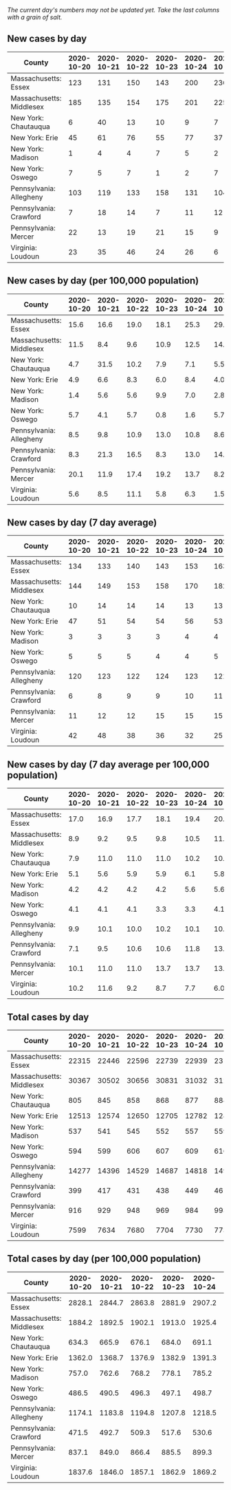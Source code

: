 _The current day's numbers may not be updated yet. Take the last columns with a grain of salt._
## New cases by day

| County | 2020-10-20 | 2020-10-21 | 2020-10-22 | 2020-10-23 | 2020-10-24 | 2020-10-25 | 2020-10-26 |
| --- | --- | --- | --- | --- | --- | --- | --- |
| Massachusetts: Essex | 123 | 131 | 150 | 143 | 200 | 236 | 121 |
| Massachusetts: Middlesex | 185 | 135 | 154 | 175 | 201 | 225 | 144 |
| New York: Chautauqua | 6 | 40 | 13 | 10 | 9 | 7 | 3 |
| New York: Erie | 45 | 61 | 76 | 55 | 77 | 37 | 36 |
| New York: Madison | 1 | 4 | 4 | 7 | 5 | 2 |  |
| New York: Oswego | 7 | 5 | 7 | 1 | 2 | 7 | 4 |
| Pennsylvania: Allegheny | 103 | 119 | 133 | 158 | 131 | 104 | 73 |
| Pennsylvania: Crawford | 7 | 18 | 14 | 7 | 11 | 12 | 17 |
| Pennsylvania: Mercer | 22 | 13 | 19 | 21 | 15 | 9 | 22 |
| Virginia: Loudoun | 23 | 35 | 46 | 24 | 26 | 6 | 48 |

## New cases by day (per 100,000 population)

| County | 2020-10-20 | 2020-10-21 | 2020-10-22 | 2020-10-23 | 2020-10-24 | 2020-10-25 | 2020-10-26 |
| --- | --- | --- | --- | --- | --- | --- | --- |
| Massachusetts: Essex | 15.6 | 16.6 | 19.0 | 18.1 | 25.3 | 29.9 | 15.3 |
| Massachusetts: Middlesex | 11.5 | 8.4 | 9.6 | 10.9 | 12.5 | 14.0 | 8.9 |
| New York: Chautauqua | 4.7 | 31.5 | 10.2 | 7.9 | 7.1 | 5.5 | 2.4 |
| New York: Erie | 4.9 | 6.6 | 8.3 | 6.0 | 8.4 | 4.0 | 3.9 |
| New York: Madison | 1.4 | 5.6 | 5.6 | 9.9 | 7.0 | 2.8 |  |
| New York: Oswego | 5.7 | 4.1 | 5.7 | 0.8 | 1.6 | 5.7 | 3.3 |
| Pennsylvania: Allegheny | 8.5 | 9.8 | 10.9 | 13.0 | 10.8 | 8.6 | 6.0 |
| Pennsylvania: Crawford | 8.3 | 21.3 | 16.5 | 8.3 | 13.0 | 14.2 | 20.1 |
| Pennsylvania: Mercer | 20.1 | 11.9 | 17.4 | 19.2 | 13.7 | 8.2 | 20.1 |
| Virginia: Loudoun | 5.6 | 8.5 | 11.1 | 5.8 | 6.3 | 1.5 | 11.6 |

## New cases by day (7 day average)

| County | 2020-10-20 | 2020-10-21 | 2020-10-22 | 2020-10-23 | 2020-10-24 | 2020-10-25 | 2020-10-26 |
| --- | --- | --- | --- | --- | --- | --- | --- |
| Massachusetts: Essex | 134 | 133 | 140 | 143 | 153 | 163 | 158 |
| Massachusetts: Middlesex | 144 | 149 | 153 | 158 | 170 | 182 | 174 |
| New York: Chautauqua | 10 | 14 | 14 | 14 | 13 | 13 | 13 |
| New York: Erie | 47 | 51 | 54 | 54 | 56 | 53 | 55 |
| New York: Madison | 3 | 3 | 3 | 3 | 4 | 4 |  |
| New York: Oswego | 5 | 5 | 5 | 4 | 4 | 5 | 5 |
| Pennsylvania: Allegheny | 120 | 123 | 122 | 124 | 123 | 121 | 117 |
| Pennsylvania: Crawford | 6 | 8 | 9 | 9 | 10 | 11 | 12 |
| Pennsylvania: Mercer | 11 | 12 | 12 | 15 | 15 | 15 | 17 |
| Virginia: Loudoun | 42 | 48 | 38 | 36 | 32 | 25 | 30 |

## New cases by day (7 day average per 100,000 population)

| County | 2020-10-20 | 2020-10-21 | 2020-10-22 | 2020-10-23 | 2020-10-24 | 2020-10-25 | 2020-10-26 |
| --- | --- | --- | --- | --- | --- | --- | --- |
| Massachusetts: Essex | 17.0 | 16.9 | 17.7 | 18.1 | 19.4 | 20.7 | 20.0 |
| Massachusetts: Middlesex | 8.9 | 9.2 | 9.5 | 9.8 | 10.5 | 11.3 | 10.8 |
| New York: Chautauqua | 7.9 | 11.0 | 11.0 | 11.0 | 10.2 | 10.2 | 10.2 |
| New York: Erie | 5.1 | 5.6 | 5.9 | 5.9 | 6.1 | 5.8 | 6.0 |
| New York: Madison | 4.2 | 4.2 | 4.2 | 4.2 | 5.6 | 5.6 |  |
| New York: Oswego | 4.1 | 4.1 | 4.1 | 3.3 | 3.3 | 4.1 | 4.1 |
| Pennsylvania: Allegheny | 9.9 | 10.1 | 10.0 | 10.2 | 10.1 | 10.0 | 9.6 |
| Pennsylvania: Crawford | 7.1 | 9.5 | 10.6 | 10.6 | 11.8 | 13.0 | 14.2 |
| Pennsylvania: Mercer | 10.1 | 11.0 | 11.0 | 13.7 | 13.7 | 13.7 | 15.5 |
| Virginia: Loudoun | 10.2 | 11.6 | 9.2 | 8.7 | 7.7 | 6.0 | 7.3 |

## Total cases by day

| County | 2020-10-20 | 2020-10-21 | 2020-10-22 | 2020-10-23 | 2020-10-24 | 2020-10-25 | 2020-10-26 |
| --- | --- | --- | --- | --- | --- | --- | --- |
| Massachusetts: Essex | 22315 | 22446 | 22596 | 22739 | 22939 | 23175 | 23296 |
| Massachusetts: Middlesex | 30367 | 30502 | 30656 | 30831 | 31032 | 31257 | 31401 |
| New York: Chautauqua | 805 | 845 | 858 | 868 | 877 | 884 | 887 |
| New York: Erie | 12513 | 12574 | 12650 | 12705 | 12782 | 12819 | 12855 |
| New York: Madison | 537 | 541 | 545 | 552 | 557 | 559 |  |
| New York: Oswego | 594 | 599 | 606 | 607 | 609 | 616 | 620 |
| Pennsylvania: Allegheny | 14277 | 14396 | 14529 | 14687 | 14818 | 14922 | 14995 |
| Pennsylvania: Crawford | 399 | 417 | 431 | 438 | 449 | 461 | 478 |
| Pennsylvania: Mercer | 916 | 929 | 948 | 969 | 984 | 993 | 1015 |
| Virginia: Loudoun | 7599 | 7634 | 7680 | 7704 | 7730 | 7736 | 7784 |

## Total cases by day (per 100,000 population)

| County | 2020-10-20 | 2020-10-21 | 2020-10-22 | 2020-10-23 | 2020-10-24 | 2020-10-25 | 2020-10-26 |
| --- | --- | --- | --- | --- | --- | --- | --- |
| Massachusetts: Essex | 2828.1 | 2844.7 | 2863.8 | 2881.9 | 2907.2 | 2937.1 | 2952.5 |
| Massachusetts: Middlesex | 1884.2 | 1892.5 | 1902.1 | 1913.0 | 1925.4 | 1939.4 | 1948.3 |
| New York: Chautauqua | 634.3 | 665.9 | 676.1 | 684.0 | 691.1 | 696.6 | 699.0 |
| New York: Erie | 1362.0 | 1368.7 | 1376.9 | 1382.9 | 1391.3 | 1395.3 | 1399.3 |
| New York: Madison | 757.0 | 762.6 | 768.2 | 778.1 | 785.2 | 788.0 |  |
| New York: Oswego | 486.5 | 490.5 | 496.3 | 497.1 | 498.7 | 504.5 | 507.7 |
| Pennsylvania: Allegheny | 1174.1 | 1183.8 | 1194.8 | 1207.8 | 1218.5 | 1227.1 | 1233.1 |
| Pennsylvania: Crawford | 471.5 | 492.7 | 509.3 | 517.6 | 530.6 | 544.7 | 564.8 |
| Pennsylvania: Mercer | 837.1 | 849.0 | 866.4 | 885.5 | 899.3 | 907.5 | 927.6 |
| Virginia: Loudoun | 1837.6 | 1846.0 | 1857.1 | 1862.9 | 1869.2 | 1870.7 | 1882.3 |
